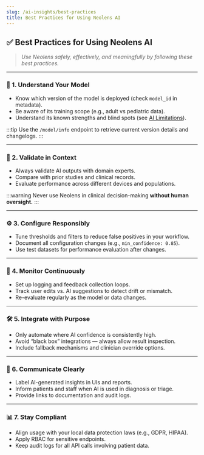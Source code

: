 ```yaml
---
slug: /ai-insights/best-practices
title: Best Practices for Using Neolens AI
---
```


## ✅ Best Practices for Using Neolens AI

> _Use Neolens safely, effectively, and meaningfully by following these best practices._

---

### 🧠 1. Understand Your Model

- Know which version of the model is deployed (check `model_id` in metadata).
- Be aware of its training scope (e.g., adult vs pediatric data).
- Understand its known strengths and blind spots (see [AI Limitations](./ai-limitations)).

:::tip
Use the `/model/info` endpoint to retrieve current version details and changelogs.
:::

---

### 🔬 2. Validate in Context

- Always validate AI outputs with domain experts.
- Compare with prior studies and clinical records.
- Evaluate performance across different devices and populations.

:::warning
Never use Neolens in clinical decision-making **without human oversight.**
:::

---

### ⚙️ 3. Configure Responsibly

- Tune thresholds and filters to reduce false positives in your workflow.
- Document all configuration changes (e.g., `min_confidence: 0.85`).
- Use test datasets for performance evaluation after changes.

---

### 🔄 4. Monitor Continuously

- Set up logging and feedback collection loops.
- Track user edits vs. AI suggestions to detect drift or mismatch.
- Re-evaluate regularly as the model or data changes.

---

### 🛠️ 5. Integrate with Purpose

- Only automate where AI confidence is consistently high.
- Avoid “black box” integrations — always allow result inspection.
- Include fallback mechanisms and clinician override options.

---

### 🤝 6. Communicate Clearly

- Label AI-generated insights in UIs and reports.
- Inform patients and staff when AI is used in diagnosis or triage.
- Provide links to documentation and audit logs.

---

### 📊 7. Stay Compliant

- Align usage with your local data protection laws (e.g., GDPR, HIPAA).
- Apply RBAC for sensitive endpoints.
- Keep audit logs for all API calls involving patient data.
